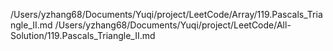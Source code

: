 /Users/yzhang68/Documents/Yuqi/project/LeetCode/Array/119.Pascals_Triangle_II.md /Users/yzhang68/Documents/Yuqi/project/LeetCode/All-Solution/119.Pascals_Triangle_II.md